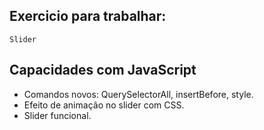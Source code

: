 ## Exercicio para trabalhar:
    Slider

## Capacidades com JavaScript

- Comandos novos: QuerySelectorAll, insertBefore, style.
- Efeito de animação no slider com CSS.
- Slider funcional.
